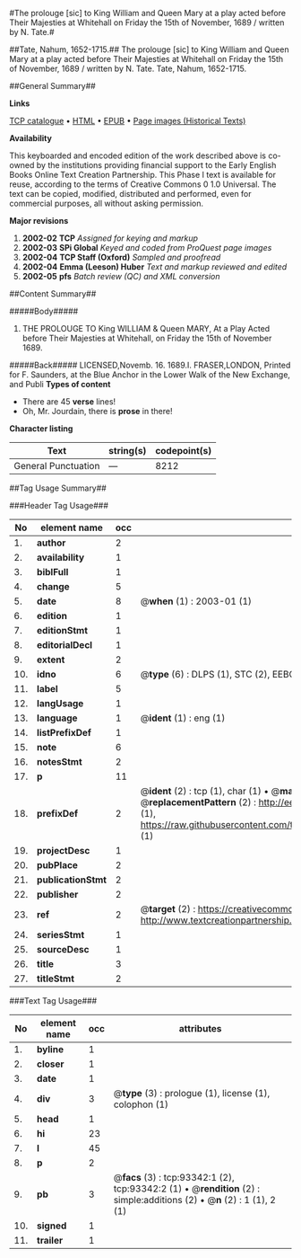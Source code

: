 #The prolouge [sic] to King William and Queen Mary at a play acted before Their Majesties at Whitehall on Friday the 15th of November, 1689 / written by N. Tate.#

##Tate, Nahum, 1652-1715.##
The prolouge [sic] to King William and Queen Mary at a play acted before Their Majesties at Whitehall on Friday the 15th of November, 1689 / written by N. Tate.
Tate, Nahum, 1652-1715.

##General Summary##

**Links**

[TCP catalogue](http://www.ota.ox.ac.uk/tcp/)  • 
[HTML](http://tei.it.ox.ac.uk/tcp/Texts-HTML/free/A63/A63141.html)  • 
[EPUB](http://tei.it.ox.ac.uk/tcp/Texts-EPUB/free/A63/A63141.epub) • 
[Page images (Historical Texts)](https://data.historicaltexts.jisc.ac.uk/view?pubId=eebo-12752825e&pageId=eebo-12752825e-93342-1)

**Availability**

This keyboarded and encoded edition of the
	       work described above is co-owned by the institutions
	       providing financial support to the Early English Books
	       Online Text Creation Partnership. This Phase I text is
	       available for reuse, according to the terms of Creative
	       Commons 0 1.0 Universal. The text can be copied,
	       modified, distributed and performed, even for
	       commercial purposes, all without asking permission.

**Major revisions**

1. __2002-02__ __TCP__ *Assigned for keying and markup*
1. __2002-03__ __SPi Global__ *Keyed and coded from ProQuest page images*
1. __2002-04__ __TCP Staff (Oxford)__ *Sampled and proofread*
1. __2002-04__ __Emma (Leeson) Huber__ *Text and markup reviewed and edited*
1. __2002-05__ __pfs__ *Batch review (QC) and XML conversion*

##Content Summary##

#####Body#####

1. THE PROLOUGE TO King WILLIAM & Queen MARY, At a Play Acted before Their Majesties at Whitehall, on Friday the 15th of November 1689.

#####Back#####
LICENSED,Novemb. 16. 1689.I. FRASER,LONDON, Printed for F. Saunders, at the
Blue Anchor in the Lower Walk of the New Exchange,
and Publi
**Types of content**

  * There are 45 **verse** lines!
  * Oh, Mr. Jourdain, there is **prose** in there!

**Character listing**


|Text|string(s)|codepoint(s)|
|---|---|---|
|General Punctuation|—|8212|

##Tag Usage Summary##

###Header Tag Usage###

|No|element name|occ|attributes|
|---|---|---|---|
|1.|__author__|2||
|2.|__availability__|1||
|3.|__biblFull__|1||
|4.|__change__|5||
|5.|__date__|8| @__when__ (1) : 2003-01 (1)|
|6.|__edition__|1||
|7.|__editionStmt__|1||
|8.|__editorialDecl__|1||
|9.|__extent__|2||
|10.|__idno__|6| @__type__ (6) : DLPS (1), STC (2), EEBO-CITATION (1), OCLC (1), VID (1)|
|11.|__label__|5||
|12.|__langUsage__|1||
|13.|__language__|1| @__ident__ (1) : eng (1)|
|14.|__listPrefixDef__|1||
|15.|__note__|6||
|16.|__notesStmt__|2||
|17.|__p__|11||
|18.|__prefixDef__|2| @__ident__ (2) : tcp (1), char (1)  •  @__matchPattern__ (2) : ([0-9\-]+):([0-9IVX]+) (1), (.+) (1)  •  @__replacementPattern__ (2) : http://eebo.chadwyck.com/downloadtiff?vid=$1&page=$2 (1), https://raw.githubusercontent.com/textcreationpartnership/Texts/master/tcpchars.xml#$1 (1)|
|19.|__projectDesc__|1||
|20.|__pubPlace__|2||
|21.|__publicationStmt__|2||
|22.|__publisher__|2||
|23.|__ref__|2| @__target__ (2) : https://creativecommons.org/publicdomain/zero/1.0/ (1), http://www.textcreationpartnership.org/docs/. (1)|
|24.|__seriesStmt__|1||
|25.|__sourceDesc__|1||
|26.|__title__|3||
|27.|__titleStmt__|2||


###Text Tag Usage###

|No|element name|occ|attributes|
|---|---|---|---|
|1.|__byline__|1||
|2.|__closer__|1||
|3.|__date__|1||
|4.|__div__|3| @__type__ (3) : prologue (1), license (1), colophon (1)|
|5.|__head__|1||
|6.|__hi__|23||
|7.|__l__|45||
|8.|__p__|2||
|9.|__pb__|3| @__facs__ (3) : tcp:93342:1 (2), tcp:93342:2 (1)  •  @__rendition__ (2) : simple:additions (2)  •  @__n__ (2) : 1 (1), 2 (1)|
|10.|__signed__|1||
|11.|__trailer__|1||
